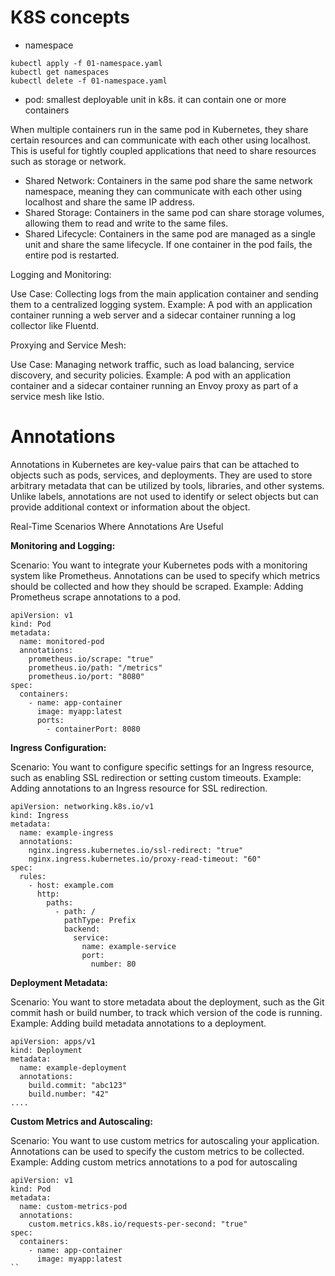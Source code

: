 # K8S concepts

* namespace

```
kubectl apply -f 01-namespace.yaml
kubectl get namespaces
kubectl delete -f 01-namespace.yaml
```

* pod: smallest deployable unit in k8s. it can contain one or more containers

When multiple containers run in the same pod in Kubernetes, they share certain resources and can communicate with each other using localhost. This is useful for tightly coupled applications that need to share resources such as storage or network.

* Shared Network: Containers in the same pod share the same network namespace, meaning they can communicate with each other using localhost and share the same IP address.
* Shared Storage: Containers in the same pod can share storage volumes, allowing them to read and write to the same files.
* Shared Lifecycle: Containers in the same pod are managed as a single unit and share the same lifecycle. If one container in the pod fails, the entire pod is restarted.

Logging and Monitoring:

Use Case: Collecting logs from the main application container and sending them to a centralized logging system.
Example: A pod with an application container running a web server and a sidecar container running a log collector like Fluentd.


Proxying and Service Mesh:

Use Case: Managing network traffic, such as load balancing, service discovery, and security policies.
Example: A pod with an application container and a sidecar container running an Envoy proxy as part of a service mesh like Istio.


# Annotations

Annotations in Kubernetes are key-value pairs that can be attached to objects such as pods, services, and deployments. They are used to store arbitrary metadata that can be utilized by tools, libraries, and other systems. Unlike labels, annotations are not used to identify or select objects but can provide additional context or information about the object.

Real-Time Scenarios Where Annotations Are Useful

**Monitoring and Logging:**

Scenario: You want to integrate your Kubernetes pods with a monitoring system like Prometheus. Annotations can be used to specify which metrics should be collected and how they should be scraped.
Example: Adding Prometheus scrape annotations to a pod.

```
apiVersion: v1
kind: Pod
metadata:
  name: monitored-pod
  annotations:
    prometheus.io/scrape: "true"
    prometheus.io/path: "/metrics"
    prometheus.io/port: "8080"
spec:
  containers:
    - name: app-container
      image: myapp:latest
      ports:
        - containerPort: 8080
```

**Ingress Configuration:**

Scenario: You want to configure specific settings for an Ingress resource, such as enabling SSL redirection or setting custom timeouts.
Example: Adding annotations to an Ingress resource for SSL redirection.

```
apiVersion: networking.k8s.io/v1
kind: Ingress
metadata:
  name: example-ingress
  annotations:
    nginx.ingress.kubernetes.io/ssl-redirect: "true"
    nginx.ingress.kubernetes.io/proxy-read-timeout: "60"
spec:
  rules:
    - host: example.com
      http:
        paths:
          - path: /
            pathType: Prefix
            backend:
              service:
                name: example-service
                port:
                  number: 80
```

**Deployment Metadata:**

Scenario: You want to store metadata about the deployment, such as the Git commit hash or build number, to track which version of the code is running.
Example: Adding build metadata annotations to a deployment.

```
apiVersion: apps/v1
kind: Deployment
metadata:
  name: example-deployment
  annotations:
    build.commit: "abc123"
    build.number: "42"
....

```

**Custom Metrics and Autoscaling:**

Scenario: You want to use custom metrics for autoscaling your application. Annotations can be used to specify the custom metrics to be collected.
Example: Adding custom metrics annotations to a pod for autoscaling

```
apiVersion: v1
kind: Pod
metadata:
  name: custom-metrics-pod
  annotations:
    custom.metrics.k8s.io/requests-per-second: "true"
spec:
  containers:
    - name: app-container
      image: myapp:latest
``